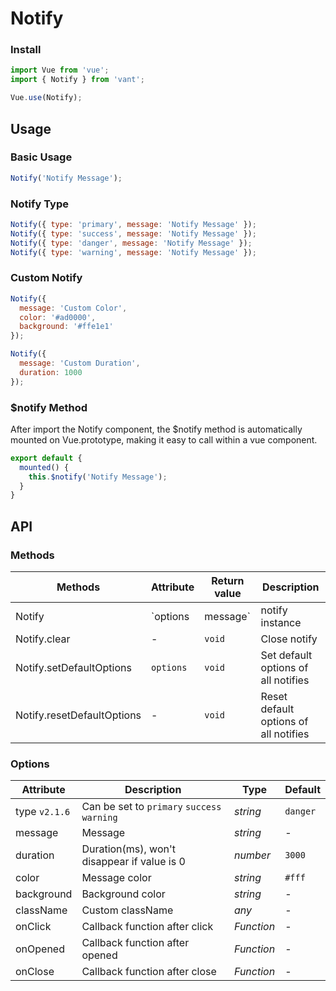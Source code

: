 # Notify

### Install

``` javascript
import Vue from 'vue';
import { Notify } from 'vant';

Vue.use(Notify);
```

## Usage

### Basic Usage

```js
Notify('Notify Message');
```

### Notify Type

```js
Notify({ type: 'primary', message: 'Notify Message' });
Notify({ type: 'success', message: 'Notify Message' });
Notify({ type: 'danger', message: 'Notify Message' });
Notify({ type: 'warning', message: 'Notify Message' });
```

### Custom Notify

```js
Notify({
  message: 'Custom Color',
  color: '#ad0000',
  background: '#ffe1e1'
});

Notify({
  message: 'Custom Duration',
  duration: 1000
});
```

### $notify Method

After import the Notify component, the $notify method is automatically mounted on Vue.prototype, making it easy to call within a vue component.

```js
export default {
  mounted() {
    this.$notify('Notify Message');
  }
}
```

## API

### Methods

| Methods | Attribute | Return value | Description |
|------|------|------|------|
| Notify | `options | message` | notify instance | Show notify |
| Notify.clear | - | `void` | Close notify |
| Notify.setDefaultOptions | `options` | `void` | Set default options of all notifies |
| Notify.resetDefaultOptions | - | `void` | Reset default options of all notifies |

### Options

| Attribute | Description | Type | Default |
|------|------|------|------|
| type `v2.1.6` | Can be set to `primary` `success` `warning` | *string* | `danger` |
| message | Message | *string* | - |
| duration | Duration(ms), won't disappear if value is 0 | *number* | `3000` |
| color | Message color | *string* | `#fff` | |
| background | Background color | *string* | - |
| className | Custom className | *any* | - |
| onClick | Callback function after click | *Function* | - |
| onOpened | Callback function after opened | *Function* | - |
| onClose | Callback function after close | *Function* | - |
